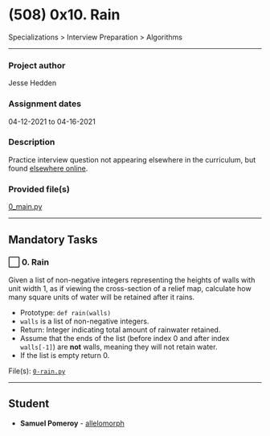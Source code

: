 # (508) 0x10. Rain
Specializations > Interview Preparation > Algorithms

---

### Project author
Jesse Hedden

### Assignment dates
04-12-2021 to 04-16-2021

### Description
Practice interview question not appearing elsewhere in the curriculum, but found [elsewhere online](https://www.geeksforgeeks.org/trapping-rain-water/).

### Provided file(s)
[0_main.py](./0_main.py)

---

## Mandatory Tasks

### :white_large_square: 0. Rain
Given a list of non-negative integers representing the heights of walls with unit width 1, as if viewing the cross-section of a relief map, calculate how many square units of water will be retained after it rains.

* Prototype: `def rain(walls)`
* `walls` is a list of non-negative integers.
* Return: Integer indicating total amount of rainwater retained.
* Assume that the ends of the list (before index 0 and after index `walls[-1]`) are **not** walls, meaning they will not retain water.
* If the list is empty return 0.

File(s): [`0-rain.py`](./0-rain.py)

---

## Student
* **Samuel Pomeroy** - [allelomorph](github.com/allelomorph)
